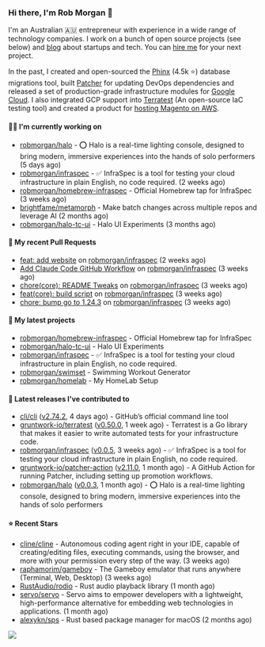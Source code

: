### Hi there, I'm Rob Morgan 👋

I'm an Australian 🇦🇺 entrepreneur with experience in a wide range of technology companies. I work on a bunch of
open source projects (see below) and [blog](https://robmorgan.id.au/) about startups and tech. You can [hire me](https://robmorgan.id.au/work-with-me/)
for your next project.

In the past, I created and open-sourced the [Phinx](https://github.com/cakephp/phinx) (4.5k ⭐️) database migrations tool, built [Patcher](https://blog.gruntwork.io/introducing-patcher-a-new-tool-for-keeping-infrastructure-code-up-to-date-e65b0c203b6b)
for updating DevOps dependencies and released a set of production-grade infrastructure modules for [Google Cloud](https://cloud.google.com/blog/products/devops-sre/deploying-a-production-grade-helm-release-on-gke-with-terraform).
I also integrated GCP support into [Terratest](https://github.com/gruntwork-io/terratest) (An open-source IaC testing tool) and created a product for [hosting Magento on AWS](https://github.com/magecloudkit/magecloudkit).

#### 👨‍💻 I'm currently working on

- [robmorgan/halo](https://github.com/robmorgan/halo) - ⭕️ Halo is a real-time lighting console, designed to bring modern, immersive experiences into the hands of solo performers (5 days ago)
- [robmorgan/infraspec](https://github.com/robmorgan/infraspec) - ✅ InfraSpec is a tool for testing your cloud infrastructure in plain English, no code required. (2 weeks ago)
- [robmorgan/homebrew-infraspec](https://github.com/robmorgan/homebrew-infraspec) - Official Homebrew tap for InfraSpec (3 weeks ago)
- [brightfame/metamorph](https://github.com/brightfame/metamorph) - Make batch changes across multiple repos and leverage AI (2 months ago)
- [robmorgan/halo-tc-ui](https://github.com/robmorgan/halo-tc-ui) - Halo UI Experiments (3 months ago)

#### 🔨 My recent Pull Requests

- [feat: add website](https://github.com/robmorgan/infraspec/pull/10) on [robmorgan/infraspec](https://github.com/robmorgan/infraspec) (2 weeks ago)
- [Add Claude Code GitHub Workflow](https://github.com/robmorgan/infraspec/pull/9) on [robmorgan/infraspec](https://github.com/robmorgan/infraspec) (3 weeks ago)
- [chore(core): README Tweaks](https://github.com/robmorgan/infraspec/pull/8) on [robmorgan/infraspec](https://github.com/robmorgan/infraspec) (3 weeks ago)
- [feat(core): build script](https://github.com/robmorgan/infraspec/pull/7) on [robmorgan/infraspec](https://github.com/robmorgan/infraspec) (3 weeks ago)
- [chore: bump go to 1.24.3](https://github.com/robmorgan/infraspec/pull/6) on [robmorgan/infraspec](https://github.com/robmorgan/infraspec) (3 weeks ago)

#### 🌱 My latest projects

- [robmorgan/homebrew-infraspec](https://github.com/robmorgan/homebrew-infraspec) - Official Homebrew tap for InfraSpec
- [robmorgan/halo-tc-ui](https://github.com/robmorgan/halo-tc-ui) - Halo UI Experiments
- [robmorgan/infraspec](https://github.com/robmorgan/infraspec) - ✅ InfraSpec is a tool for testing your cloud infrastructure in plain English, no code required.
- [robmorgan/swimset](https://github.com/robmorgan/swimset) - Swimming Workout Generator
- [robmorgan/homelab](https://github.com/robmorgan/homelab) - My HomeLab Setup

#### 🚀 Latest releases I've contributed to

- [cli/cli](https://github.com/cli/cli) ([v2.74.2](https://github.com/cli/cli/releases/tag/v2.74.2), 4 days ago) - GitHub’s official command line tool
- [gruntwork-io/terratest](https://github.com/gruntwork-io/terratest) ([v0.50.0](https://github.com/gruntwork-io/terratest/releases/tag/v0.50.0), 1 week ago) -  Terratest is a Go library that makes it easier to write automated tests for your infrastructure code.
- [robmorgan/infraspec](https://github.com/robmorgan/infraspec) ([v0.0.5](https://github.com/robmorgan/infraspec/releases/tag/v0.0.5), 3 weeks ago) - ✅ InfraSpec is a tool for testing your cloud infrastructure in plain English, no code required.
- [gruntwork-io/patcher-action](https://github.com/gruntwork-io/patcher-action) ([v2.11.0](https://github.com/gruntwork-io/patcher-action/releases/tag/v2.11.0), 1 month ago) - A GitHub Action for running Patcher, including setting up promotion workflows.
- [robmorgan/halo](https://github.com/robmorgan/halo) ([v0.0.3](https://github.com/robmorgan/halo/releases/tag/v0.0.3), 1 month ago) - ⭕️ Halo is a real-time lighting console, designed to bring modern, immersive experiences into the hands of solo performers

#### ⭐ Recent Stars

- [cline/cline](https://github.com/cline/cline) - Autonomous coding agent right in your IDE, capable of creating/editing files, executing commands, using the browser, and more with your permission every step of the way. (3 weeks ago)
- [raphamorim/gameboy](https://github.com/raphamorim/gameboy) - The Gameboy emulator that runs anywhere (Terminal, Web, Desktop) (3 weeks ago)
- [RustAudio/rodio](https://github.com/RustAudio/rodio) - Rust audio playback library (1 month ago)
- [servo/servo](https://github.com/servo/servo) - Servo aims to empower developers with a lightweight, high-performance alternative for embedding web technologies in applications. (1 month ago)
- [alexykn/sps](https://github.com/alexykn/sps) - Rust based package manager for macOS (2 months ago)

![](https://github-readme-stats.vercel.app/api?username=robmorgan&theme=vision-friendly-dark&hide_border=false&include_all_commits=true&count_private=true)
